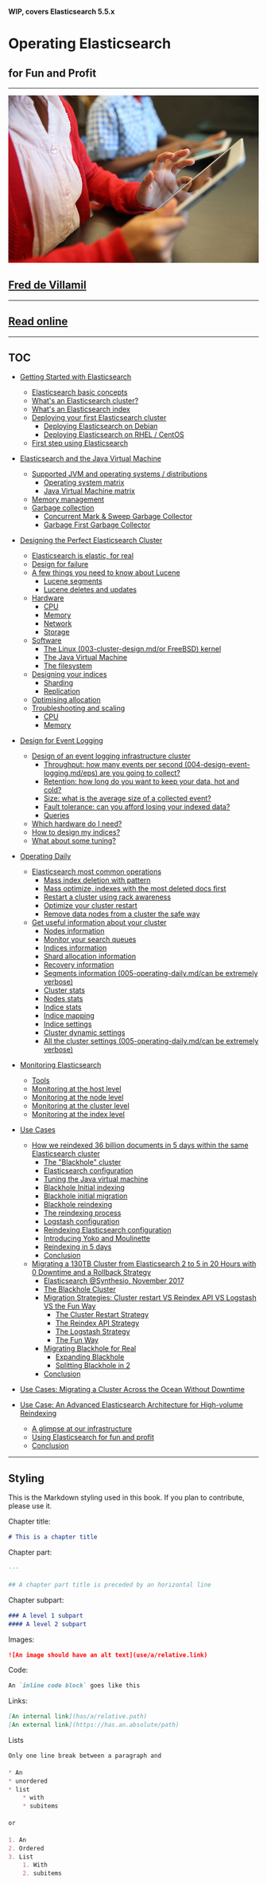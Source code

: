 **WIP, covers Elasticsearch 5.5.x**

# Operating Elasticsearch
## for Fun and Profit

---

![](images/readme/image1.jpeg)


## [Fred de Villamil](https://thoughts.t37.net)

---

## [Read online](https://fdv.github.io/running-elasticsearch-fun-profit)

---

## TOC

- [Getting Started with Elasticsearch](001-getting-started.md)
  * [Elasticsearch basic concepts](001-getting-started.md/#elasticsearch-basic-concepts)
  * [What's an Elasticsearch cluster?](001-getting-started.md/#what-s-an-elasticsearch-cluster-)
  * [What's an Elasticsearch index](001-getting-started.md/#what-s-an-elasticsearch-index)
  * [Deploying your first Elasticsearch cluster](001-getting-started.md/#deploying-your-first-elasticsearch-cluster)
    + [Deploying Elasticsearch on Debian](001-getting-started.md/#deploying-elasticsearch-on-debian)
    + [Deploying Elasticsearch on RHEL / CentOS](001-getting-started.md/#deploying-elasticsearch-on-rhel---centos)
  * [First step using Elasticsearch](001-getting-started.md/#first-step-using-elasticsearch)

- [Elasticsearch and the Java Virtual Machine](002-elasticsearch-and-the-jvm.md/#elasticsearch-and-the-java-virtual-machine)
  * [Supported JVM and operating systems / distributions](002-elasticsearch-and-the-jvm.md/#supported-jvm-and-operating-systems---distributions)
    + [Operating system matrix](002-elasticsearch-and-the-jvm.md/#operating-system-matrix)
    + [Java Virtual Machine matrix](002-elasticsearch-and-the-jvm.md/#java-virtual-machine-matrix)
  * [Memory management](002-elasticsearch-and-the-jvm.md/#memory-management)
  * [Garbage collection](002-elasticsearch-and-the-jvm.md/#garbage-collection)
    + [Concurrent Mark & Sweep Garbage Collector](002-elasticsearch-and-the-jvm.md/#concurrent-mark---sweep-garbage-collector)
    + [Garbage First Garbage Collector](002-elasticsearch-and-the-jvm.md/#garbage-first-garbage-collector)

- [Designing the Perfect Elasticsearch Cluster](003-cluster-design.md/#designing-the-perfect-elasticsearch-cluster)
  * [Elasticsearch is elastic, for real](003-cluster-design.md/#elasticsearch-is-elastic--for-real)
  * [Design for failure](003-cluster-design.md/#design-for-failure)
  * [A few things you need to know about Lucene](003-cluster-design.md/#a-few-things-you-need-to-know-about-lucene)
    + [Lucene segments](003-cluster-design.md/#lucene-segments)
    + [Lucene deletes and updates](003-cluster-design.md/#lucene-deletes-and-updates)
  * [Hardware](003-cluster-design.md/#hardware)
    + [CPU](003-cluster-design.md/#cpu)
    + [Memory](003-cluster-design.md/#memory)
    + [Network](003-cluster-design.md/#network)
    + [Storage](003-cluster-design.md/#storage)
  * [Software](003-cluster-design.md/#software)
    + [The Linux (003-cluster-design.md/or FreeBSD) kernel](003-cluster-design.md/#the-linux--or-freebsd--kernel)
    + [The Java Virtual Machine](003-cluster-design.md/#the-java-virtual-machine)
    + [The filesystem](003-cluster-design.md/#the-filesystem)
  * [Designing your indices](003-cluster-design.md/#designing-your-indices)
    + [Sharding](003-cluster-design.md/#sharding)
    + [Replication](003-cluster-design.md/#replication)
  * [Optimising allocation](003-cluster-design.md/#optimising-allocation)
  * [Troubleshooting and scaling](003-cluster-design.md/#troubleshooting-and-scaling)
    + [CPU](003-cluster-design.md/#cpu-1)
    + [Memory](003-cluster-design.md/#memory-1)

- [Design for Event Logging](004-design-event-logging.md/#design-for-event-logging)
  * [Design of an event logging infrastructure cluster](004-design-event-logging.md/#design-of-an-event-logging-infrastructure-cluster)
    + [Throughput: how many events per second (004-design-event-logging.md/eps) are you going to collect?](004-design-event-logging.md/#throughput--how-many-events-per-second--eps--are-you-going-to-collect-)
    + [Retention: how long do you want to keep your data, hot and cold?](004-design-event-logging.md/#retention--how-long-do-you-want-to-keep-your-data--hot-and-cold-)
    + [Size: what is the average size of a collected event?](004-design-event-logging.md/#size--what-is-the-average-size-of-a-collected-event-)
    + [Fault tolerance: can you afford losing your indexed data?](004-design-event-logging.md/#fault-tolerance--can-you-afford-losing-your-indexed-data-)
    + [Queries](004-design-event-logging.md/#queries)
  * [Which hardware do I need?](004-design-event-logging.md/#which-hardware-do-i-need-)
  * [How to design my indices?](004-design-event-logging.md/#how-to-design-my-indices-)
  * [What about some tuning?](004-design-event-logging.md/#what-about-some-tuning-)

- [Operating Daily](005-operating-daily.md/#operating-daily)
  * [Elasticsearch most common operations](005-operating-daily.md/#elasticsearch-most-common-operations)
    + [Mass index deletion with pattern](005-operating-daily.md/#mass-index-deletion-with-pattern)
    + [Mass optimize, indexes with the most deleted docs first](005-operating-daily.md/#mass-optimize--indexes-with-the-most-deleted-docs-first)
    + [Restart a cluster using rack awareness](005-operating-daily.md/#restart-a-cluster-using-rack-awareness)
    + [Optimize your cluster restart](005-operating-daily.md/#optimize-your-cluster-restart)
    + [Remove data nodes from a cluster the safe way](005-operating-daily.md/#remove-data-nodes-from-a-cluster-the-safe-way)
  * [Get useful information about your cluster](005-operating-daily.md/#get-useful-information-about-your-cluster)
    + [Nodes information](005-operating-daily.md/#nodes-information)
    + [Monitor your search queues](005-operating-daily.md/#monitor-your-search-queues)
    + [Indices information](005-operating-daily.md/#indices-information)
    + [Shard allocation information](005-operating-daily.md/#shard-allocation-information)
    + [Recovery information](005-operating-daily.md/#recovery-information)
    + [Segments information (005-operating-daily.md/can be extremely verbose)](005-operating-daily.md/#segments-information--can-be-extremely-verbose-)
    + [Cluster stats](005-operating-daily.md/#cluster-stats)
    + [Nodes stats](005-operating-daily.md/#nodes-stats)
    + [Indice stats](005-operating-daily.md/#indice-stats)
    + [Indice mapping](005-operating-daily.md/#indice-mapping)
    + [Indice settings](005-operating-daily.md/#indice-settings)
    + [Cluster dynamic settings](005-operating-daily.md/#cluster-dynamic-settings)
    + [All the cluster settings (005-operating-daily.md/can be extremely verbose)](005-operating-daily.md/#all-the-cluster-settings--can-be-extremely-verbose-)

- [Monitoring Elasticsearch](006-monitoring-es.md/#monitoring-elasticsearch)
  * [Tools](006-monitoring-es.md/#tools)
  * [Monitoring at the host level](006-monitoring-es.md/#monitoring-at-the-host-level)
  * [Monitoring at the node level](006-monitoring-es.md/#monitoring-at-the-node-level)
  * [Monitoring at the cluster level](006-monitoring-es.md/#monitoring-at-the-cluster-level)
  * [Monitoring at the index level](006-monitoring-es.md/#monitoring-at-the-index-level)

- [Use Cases](007-use-cases.md/#use-cases)
  * [How we reindexed 36 billion documents in 5 days within the same Elasticsearch cluster](007-use-cases.md/#how-we-reindexed-36-billion-documents-in-5-days-within-the-same-elasticsearch-cluster)
    + [The "Blackhole" cluster](007-use-cases.md/#the--blackhole--cluster)
    + [Elasticsearch configuration](007-use-cases.md/#elasticsearch-configuration)
    + [Tuning the Java virtual machine](007-use-cases.md/#tuning-the-java-virtual-machine)
    + [Blackhole Initial indexing](007-use-cases.md/#blackhole-initial-indexing)
    + [Blackhole initial migration](007-use-cases.md/#blackhole-initial-migration)
    + [Blackhole reindexing](007-use-cases.md/#blackhole-reindexing)
    + [The reindexing process](007-use-cases.md/#the-reindexing-process)
    + [Logstash configuration](007-use-cases.md/#logstash-configuration)
    + [Reindexing Elasticsearch configuration](007-use-cases.md/#reindexing-elasticsearch-configuration)
    + [Introducing Yoko and Moulinette](007-use-cases.md/#introducing-yoko-and-moulinette)
    + [Reindexing in 5 days](007-use-cases.md/#reindexing-in-5-days)
    + [Conclusion](007-use-cases.md/#conclusion-1)
  * [Migrating a 130TB Cluster from Elasticsearch 2 to 5 in 20 Hours with 0 Downtime and a Rollback Strategy](007-use-cases.md/#migrating-a-130tb-cluster-from-elasticsearch-2-to-5-in-20-hours-with-0-downtime-and-a-rollback-strategy)
    + [Elasticsearch @Synthesio, November 2017](007-use-cases.md/#elasticsearch--synthesio--november-2017)
    + [The Blackhole Cluster](007-use-cases.md/#the-blackhole-cluster)
    + [Migration Strategies: Cluster restart VS Reindex API VS Logstash VS the Fun Way](007-use-cases.md/#migration-strategies--cluster-restart-vs-reindex-api-vs-logstash-vs-the-fun-way)
      - [The Cluster Restart Strategy](007-use-cases.md/#the-cluster-restart-strategy)
      - [The Reindex API Strategy](007-use-cases.md/#the-reindex-api-strategy)
      - [The Logstash Strategy](007-use-cases.md/#the-logstash-strategy)
      - [The Fun Way](007-use-cases.md/#the-fun-way)
    + [Migrating Blackhole for Real](007-use-cases.md/#migrating-blackhole-for-real)
      - [Expanding Blackhole](007-use-cases.md/#expanding-blackhole)
      - [Splitting Blackhole in 2](007-use-cases.md/#splitting-blackhole-in-2)
    + [Conclusion](007-use-cases.md/#conclusion-2)

- [Use Cases: Migrating a Cluster Across the Ocean Without Downtime](008-use-case-migrating-cluster-over-ocean.md)

- [Use Case: An Advanced Elasticsearch Architecture for High-volume Reindexing](009-advanced-architecture-high-volume-reindexing.md)
  * [A glimpse at our infrastructure](009-advanced-architecture-high-volume-reindexing.md/#a-glimpse-at-our-infrastructure)
  * [Using Elasticsearch for fun and profit](009-advanced-architecture-high-volume-reindexing.md/#using-elasticsearch-for-fun-and-profit)
  * [Conclusion](009-advanced-architecture-high-volume-reindexing.md/#conclusion)

---

## Styling

This is the Markdown styling used in this book. If you plan to contribute, please use it.

Chapter title:

```markdown
# This is a chapter title

```

Chapter part:

```markdown
---

## A chapter part title is preceded by an horizontal line
```

Chapter subpart:

```markdown
### A level 1 subpart
#### A level 2 subpart
```

Images:

```markdown
![An image should have an alt text](use/a/relative.link)
```

Code:

```markdown
An `inline code block` goes like this
```

Links:

```markdown
[An internal link](has/a/relative.path)
[An external link](https://has.an.absolute/path)
```

Lists

```markdown
Only one line break between a paragraph and

* An
* unordered
* list
	* with
	* subitems

or

1. An
2. Ordered
3. List
	1. With
	2. subitems
```

